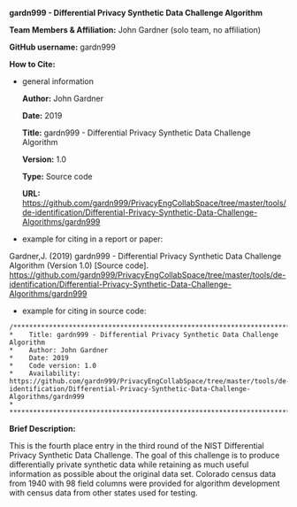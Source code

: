 <strong>gardn999 - Differential Privacy Synthetic Data Challenge Algorithm</strong>

<strong>Team Members & Affiliation:</strong> John Gardner (solo team, no affiliation)

<strong>GitHub username:</strong> gardn999

<strong>How to Cite:</strong>

- general information

    <strong>Author:</strong> John Gardner
  
    <strong>Date:</strong> 2019
  
    <strong>Title:</strong> gardn999 - Differential Privacy Synthetic Data Challenge Algorithm
  
    <strong>Version:</strong> 1.0
  
    <strong>Type:</strong> Source code
  
    <strong>URL:</strong> https://github.com/gardn999/PrivacyEngCollabSpace/tree/master/tools/de-identification/Differential-Privacy-Synthetic-Data-Challenge-Algorithms/gardn999

- example for citing in a report or paper: 

Gardner,J. (2019) gardn999 - Differential Privacy Synthetic Data Challenge Algorithm (Version 1.0) [Source code]. https://github.com/gardn999/PrivacyEngCollabSpace/tree/master/tools/de-identification/Differential-Privacy-Synthetic-Data-Challenge-Algorithms/gardn999

- example for citing in source code:

```
/***************************************************************************************
*    Title: gardn999 - Differential Privacy Synthetic Data Challenge Algorithm
*    Author: John Gardner
*    Date: 2019
*    Code version: 1.0
*    Availability: https://github.com/gardn999/PrivacyEngCollabSpace/tree/master/tools/de-identification/Differential-Privacy-Synthetic-Data-Challenge-Algorithms/gardn999
*
***************************************************************************************/
```

<strong>Brief Description:</strong>

  This is the fourth place entry in the third round of the NIST Differential Privacy Synthetic Data Challenge.  The goal of this challenge is to produce differentially private synthetic data while retaining as much useful information as possible about the original data set.   Colorado census data from 1940 with 98 field columns were provided for algorithm development with census data from other states used for testing.
